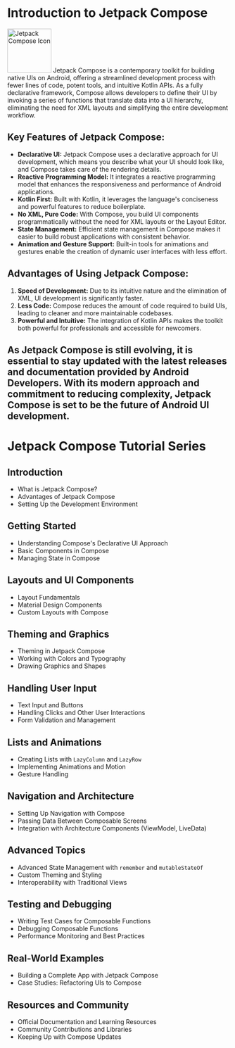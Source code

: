 # Introduction to Jetpack Compose
<img src="https://3.bp.blogspot.com/-VVp3WvJvl84/X0Vu6EjYqDI/AAAAAAAAPjU/ZOMKiUlgfg8ok8DY8Hc-ocOvGdB0z86AgCLcBGAsYHQ/s1600/jetpack%2Bcompose%2Bicon_RGB.png" alt="Jetpack Compose Icon" width="100"/>
Jetpack Compose is a contemporary toolkit for building native UIs on Android, offering a streamlined development process with fewer lines of code, potent tools, and intuitive Kotlin APIs. 
As a fully declarative framework, Compose allows developers to define their UI by invoking a series of functions that translate data into a UI hierarchy, eliminating the need for XML layouts and simplifying the entire development workflow.

## Key Features of Jetpack Compose:

- **Declarative UI:** Jetpack Compose uses a declarative approach for UI development, which means you describe what your UI should look like, and Compose takes care of the rendering details.
- **Reactive Programming Model:** It integrates a reactive programming model that enhances the responsiveness and performance of Android applications.
- **Kotlin First:** Built with Kotlin, it leverages the language's conciseness and powerful features to reduce boilerplate.
- **No XML, Pure Code:** With Compose, you build UI components programmatically without the need for XML layouts or the Layout Editor.
- **State Management:** Efficient state management in Compose makes it easier to build robust applications with consistent behavior.
- **Animation and Gesture Support:** Built-in tools for animations and gestures enable the creation of dynamic user interfaces with less effort.

## Advantages of Using Jetpack Compose:

1. **Speed of Development:** Due to its intuitive nature and the elimination of XML, UI development is significantly faster.
2. **Less Code:** Compose reduces the amount of code required to build UIs, leading to cleaner and more maintainable codebases.
3. **Powerful and Intuitive:** The integration of Kotlin APIs makes the toolkit both powerful for professionals and accessible for newcomers.

As Jetpack Compose is still evolving, it is essential to stay updated with the latest releases and documentation provided by Android Developers. With its modern approach and commitment to reducing complexity, Jetpack Compose is set to be the future of Android UI development.
---
# Jetpack Compose Tutorial Series

## Introduction
- What is Jetpack Compose?
- Advantages of Jetpack Compose
- Setting Up the Development Environment

## Getting Started
- Understanding Compose's Declarative UI Approach
- Basic Components in Compose
- Managing State in Compose

## Layouts and UI Components
- Layout Fundamentals
- Material Design Components
- Custom Layouts with Compose

## Theming and Graphics
- Theming in Jetpack Compose
- Working with Colors and Typography
- Drawing Graphics and Shapes

## Handling User Input
- Text Input and Buttons
- Handling Clicks and Other User Interactions
- Form Validation and Management

## Lists and Animations
- Creating Lists with `LazyColumn` and `LazyRow`
- Implementing Animations and Motion
- Gesture Handling

## Navigation and Architecture
- Setting Up Navigation with Compose
- Passing Data Between Composable Screens
- Integration with Architecture Components (ViewModel, LiveData)

## Advanced Topics
- Advanced State Management with `remember` and `mutableStateOf`
- Custom Theming and Styling
- Interoperability with Traditional Views

## Testing and Debugging
- Writing Test Cases for Composable Functions
- Debugging Composable Functions
- Performance Monitoring and Best Practices

## Real-World Examples
- Building a Complete App with Jetpack Compose
- Case Studies: Refactoring UIs to Compose

## Resources and Community
- Official Documentation and Learning Resources
- Community Contributions and Libraries
- Keeping Up with Compose Updates


